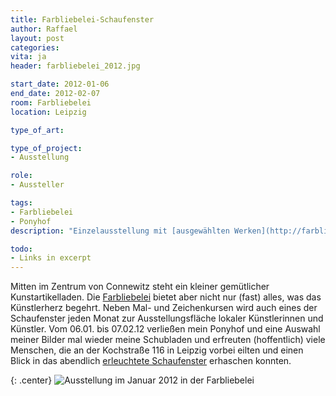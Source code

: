 ```yaml
---
title: Farbliebelei-Schaufenster
author: Raffael
layout: post
categories:
vita: ja
header: farbliebelei_2012.jpg

start_date: 2012-01-06
end_date: 2012-02-07
room: Farbliebelei
location: Leipzig

type_of_art:

type_of_project:
- Ausstellung

role:
- Aussteller

tags:
- Farbliebelei
- Ponyhof
description: "Einzelausstellung mit [ausgewählten Werken](http://farbliebelei.de/index.php?ID=7&P=29&PS=342&S=1&A=16) im Schaufenster des Kunstartikelladens Farbliebelei"

todo:
- Links in excerpt
---
```


Mitten im Zentrum von Connewitz steht ein kleiner gemütlicher Kunstartikelladen. Die [Farbliebelei][1] bietet aber nicht nur (fast) alles, was das Künstlerherz begehrt. Neben Mal- und Zeichenkursen wird auch eines der Schaufenster jeden Monat zur Ausstellungsfläche lokaler Künstlerinnen und Künstler. Vom 06.01. bis 07.02.12 verließen mein Ponyhof und eine Auswahl meiner Bilder mal wieder meine Schubladen und erfreuten (hoffentlich) viele Menschen, die an der Kochstraße 116 in Leipzig vorbei eilten und einen Blick in das abendlich [erleuchtete Schaufenster][2] erhaschen konnten.

{: .center}
![Ausstellung im Januar 2012 in der Farbliebelei]({{site.imgpath}}/farbliebelei2012.JPG)

 [1]: http://farbliebelei.de/
 [2]: http://farbliebelei.de/index.php?ID=7&P=29&PS=342&A=16
